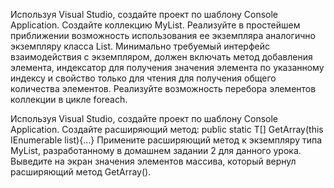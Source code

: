 Используя Visual Studio, создайте проект по шаблону Console Application.
Создайте коллекцию MyList<T>. Реализуйте в простейшем приближении возможность использования
ее экземпляра аналогично экземпляру класса List<T>. Минимально требуемый интерфейс
взаимодействия с экземпляром, должен включать метод добавления элемента, индексатор для
получения значения элемента по указанному индексу и свойство только для чтения для получения
общего количества элементов. Реализуйте возможность перебора элементов коллекции в цикле
foreach.

Используя Visual Studio, создайте проект по шаблону Console Application.
Создайте расширяющий метод:
public static T[] GetArray<T>(this IEnumerable<T> list){…}
Примените расширяющий метод к экземпляру типа MyList<T>, разработанному в домашнем задании 2
для данного урока. Выведите на экран значения элементов массива, который вернул расширяющий
метод GetArray().